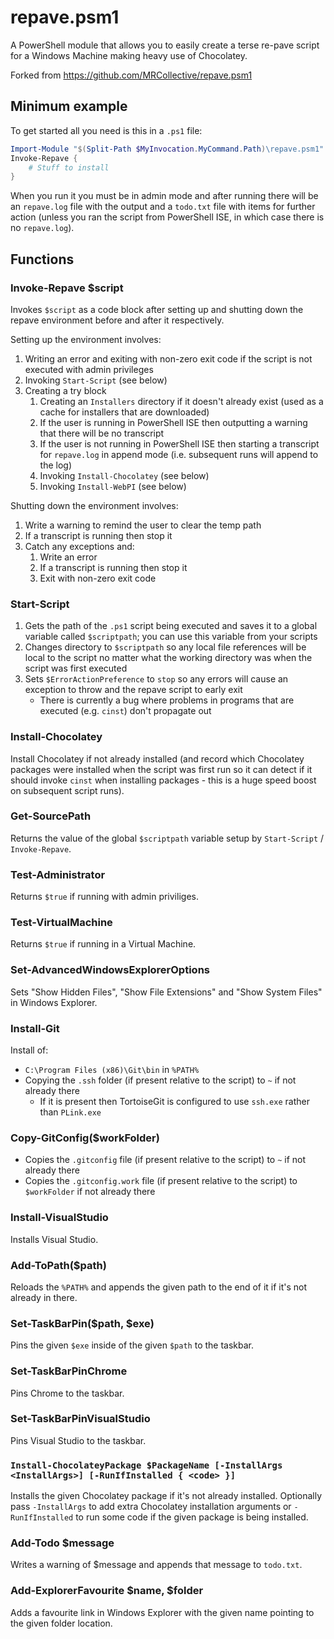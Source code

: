 repave.psm1
==========

A PowerShell module that allows you to easily create a terse re-pave script for a Windows Machine making heavy use of Chocolatey.

Forked from https://github.com/MRCollective/repave.psm1

Minimum example
---------------

To get started all you need is this in a `.ps1` file:

```powershell
Import-Module "$(Split-Path $MyInvocation.MyCommand.Path)\repave.psm1" -Force
Invoke-Repave {
    # Stuff to install
}
```

When you run it you must be in admin mode and after running there will be an `repave.log` file with the output and a `todo.txt` file with items for further action (unless you ran the script from PowerShell ISE, in which case there is no `repave.log`).

Functions
---------

### Invoke-Repave $script

Invokes `$script` as a code block after setting up and shutting down the repave environment before and after it respectively.

Setting up the environment involves:

1. Writing an error and exiting with non-zero exit code if the script is not executed with admin privileges
2. Invoking `Start-Script` (see below)
3. Creating a try block
    1. Creating an `Installers` directory if it doesn't already exist (used as a cache for installers that are downloaded)
    2. If the user is running in PowerShell ISE then outputting a warning that there will be no transcript
    3. If the user is not running in PowerShell ISE then starting a transcript for `repave.log` in append mode (i.e. subsequent runs will append to the log)
    4. Invoking `Install-Chocolatey` (see below)
    5. Invoking `Install-WebPI` (see below)

Shutting down the environment involves:

1. Write a warning to remind the user to clear the temp path
2. If a transcript is running then stop it
3. Catch any exceptions and:
    1. Write an error
    2. If a transcript is running then stop it
    3. Exit with non-zero exit code

### Start-Script

1. Gets the path of the `.ps1` script being executed and saves it to a global variable called `$scriptpath`; you can use this variable from your scripts
2. Changes directory to `$scriptpath` so any local file references will be local to the script no matter what the working directory was when the script was first executed
3. Sets `$ErrorActionPreference` to `stop` so any errors will cause an exception to throw and the repave script to early exit
    * There is currently a bug where problems in programs that are executed (e.g. `cinst`) don't propagate out

### Install-Chocolatey

Install Chocolatey if not already installed (and record which Chocolatey packages were installed when the script was first run so it can detect if it should invoke `cinst` when installing packages - this is a huge speed boost on subsequent script runs).

### Get-SourcePath

Returns the value of the global `$scriptpath` variable setup by `Start-Script` / `Invoke-Repave`.

### Test-Administrator

Returns `$true` if running with admin priviliges.

### Test-VirtualMachine

Returns `$true` if running in a Virtual Machine.

### Set-AdvancedWindowsExplorerOptions

Sets "Show Hidden Files", "Show File Extensions" and "Show System Files" in Windows Explorer.

### Install-Git

Install of:

* `C:\Program Files (x86)\Git\bin` in `%PATH%`
* Copying the `.ssh` folder (if present relative to the script) to `~` if not already there
    * If it is present then TortoiseGit is configured to use `ssh.exe` rather than `PLink.exe`

### Copy-GitConfig($workFolder)

* Copies the `.gitconfig` file (if present relative to the script) to `~` if not already there
* Copies the `.gitconfig.work` file (if present relative to the script) to `$workFolder` if not already there

### Install-VisualStudio

Installs Visual Studio.

### Add-ToPath($path)

Reloads the `%PATH%` and appends the given path to the end of it if it's not already in there.

### Set-TaskBarPin($path, $exe)

Pins the given `$exe` inside of the given `$path` to the taskbar.

### Set-TaskBarPinChrome

Pins Chrome to the taskbar.

### Set-TaskBarPinVisualStudio

Pins Visual Studio to the taskbar.

### `Install-ChocolateyPackage $PackageName [-InstallArgs <InstallArgs>] [-RunIfInstalled { <code> }]`

Installs the given Chocolatey package if it's not already installed. Optionally pass `-InstallArgs` to add extra Chocolatey installation arguments or `-RunIfInstalled` to run some code if the given package is being installed.

### Add-Todo $message

Writes a warning of $message and appends that message to `todo.txt`.

### Add-ExplorerFavourite $name, $folder

Adds a favourite link in Windows Explorer with the given name pointing to the given folder location.
